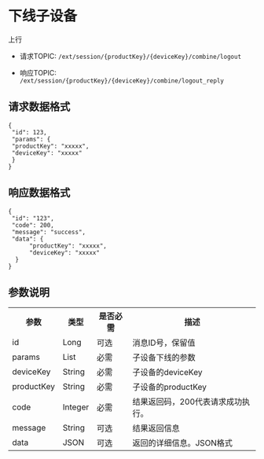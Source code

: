 # 下线子设备

上行
- 请求TOPIC: `/ext/session/{productKey}/{deviceKey}/combine/logout`

- 响应TOPIC: `/ext/session/{productKey}/{deviceKey}/combine/logout_reply`

## 请求数据格式

```
{
 "id": 123,
 "params": {
 "productKey": "xxxxx",
 "deviceKey": "xxxxx"
 }
}

```

## 响应数据格式

```
{
 "id": "123",
 "code": 200,
 "message": "success",
 "data": {
      "productKey": "xxxxx",
      "deviceKey": "xxxxx"
  }
}
```

## 参数说明

<table>
  <tr>
    <th>参数 </th>
    <th>类型 </th>
    <th>是否必需 </th>
    <th>描述 </th>
  </tr>
  <tr>
    <td>id</td>
    <td>Long</td>
    <td>可选 </td>
    <td>消息ID号，保留值 </td>
  </tr>
  <tr>
    <td>params</td>
    <td>List</td>
    <td>必需 </td>
    <td>子设备下线的参数 </td>
  </tr>
  <tr>
    <td>deviceKey</td>
    <td>String</td>
    <td>必需 </td>
    <td>子设备的deviceKey</td>
  </tr>
  <tr>
    <td>productKey</td>
    <td>String</td>
    <td>必需 </td>
    <td>子设备的productKey</td>
  </tr>
  <tr>
    <td>code</td>
    <td>Integer</td>
    <td>必需</td>
    <td>结果返回码，200代表请求成功执行。 </td>
  </tr>
  <tr>
    <td>message</td>
    <td>String</td>
    <td>可选 </td>
    <td>结果返回信息 </td>
  </tr>
  <tr>
    <td>data</td>
    <td>JSON</td>
    <td>可选 </td>
    <td>返回的详细信息。JSON格式 </td>
  </tr>
</table>
